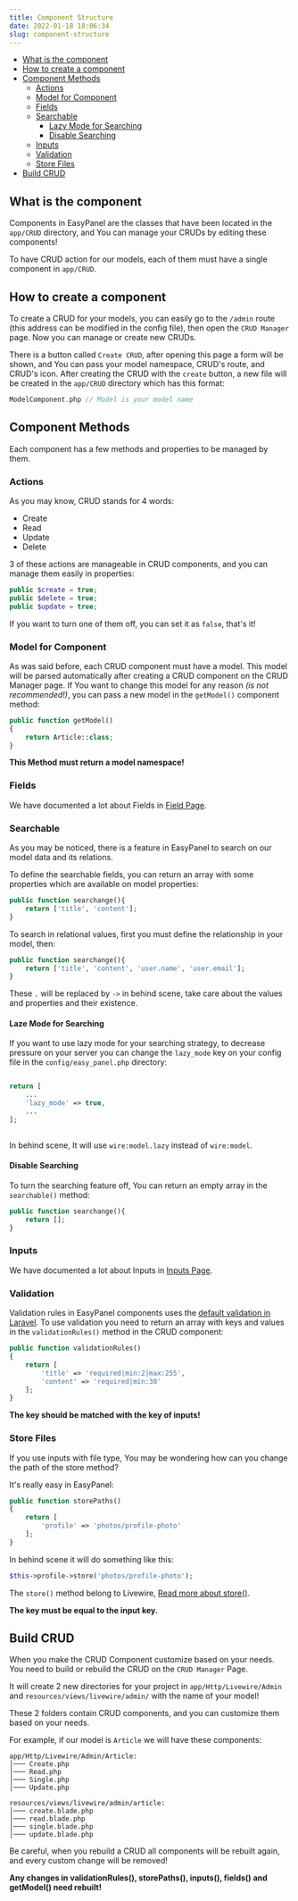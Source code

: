 ```yaml
---
title: Component Structure
date: 2022-01-18 18:06:34
slug: component-structure
---
```

- [What is the component](#what-is-the-component)
- [How to create a component](#how-to-create-a-component)
- [Component Methods](#component-methods)
    - [Actions](#actions)
    - [Model for Component](#model-for-component)
    - [Fields](#fields)
    - [Searchable](#searchable)
        - [Lazy Mode for Searching](#laze-mode-for-searching)
        - [Disable Searching](#disable-searching)
    - [Inputs](#inputs)
    - [Validation](#validation)
    - [Store Files](#store-files)
- [Build CRUD](#build-crud)

## What is the component
Components in EasyPanel are the classes that have been located in the `app/CRUD` directory, and You can manage your CRUDs by editing these components!

To have CRUD action for our models, each of them must have a single component in `app/CRUD`.

## How to create a component

To create a CRUD for your models, you can easily go to the `/admin` route (this address can be modified in the config file), then open the `CRUD Manager` page.
Now you can manage or create new CRUDs.

There is a button called `Create CRUD`, after opening this page a form will be shown, and You can pass your model namespace, CRUD's route, and CRUD's icon.
After creating the CRUD with the `create` button, a new file will be created in the `app/CRUD` directory which has this format:
```php 
ModelComponent.php // Model is your model name
```

## Component Methods

Each component has a few methods and properties to be managed by them.

### Actions

As you may know, CRUD stands for 4 words:
- Create
- Read
- Update
- Delete

3 of these actions are manageable in CRUD components, and you can manage them easily in properties:
```php
public $create = true;
public $delete = true;
public $update = true;
```
If you want to turn one of them off, you can set it as `false`, that's it!

### Model for Component
As was said before, each CRUD component must have a model.
This model will be parsed automatically after creating a CRUD component on the CRUD Manager page.
If You want to change this model for any reason *(is not recommended!)*, you can pass a new model in the `getModel()` component method:

```php 
public function getModel()
{
    return Article::class;
}
```

**This Method must return a model namespace!**

### Fields

We have documented a lot about Fields in [Field Page](/fields).

### Searchable

As you may be noticed, there is a feature in EasyPanel to search on our model data and its relations.

To define the searchable fields, you can return an array with some properties which are available on model properties:
```php
public function searchange(){
    return ['title', 'content'];
}
```

To search in relational values, first you must define the relationship in your model, then:
```php
public function searchange(){
    return ['title', 'content', 'user.name', 'user.email'];
}
```
These `.` will be replaced by `->` in behind scene, take care about the values and properties and their existence.


#### Laze Mode for Searching

If you want to use lazy mode for your searching strategy, to decrease pressure on your server you can change the `lazy_mode` key on your config file in the `config/easy_panel.php` directory:
```php

return [
    ... 
    'lazy_mode' => true,
    ...
];
 
```

In behind scene, It will use `wire:model.lazy` instead of `wire:model`.

#### Disable Searching

To turn the searching feature off, You can return an empty array in the `searchable()` method:

```php
public function searchange(){
    return [];
}
```

### Inputs
We have documented a lot about Inputs in [Inputs Page](/inputs).

### Validation
Validation rules in EasyPanel components uses the [default validation in Laravel](https://laravel.com/docs/master/validation).
To use validation you need to return an array with keys and values in the `validationRules()` method in the CRUD component:

```php
public function validationRules()
{
    return [
        'title' => 'required|min:2|max:255',
        'content' => 'required|min:30'
    ];
} 
```

**The key should be matched with the key of inputs!**

### Store Files

If you use inputs with file type, You may be wondering how can you change the path of the store method?

It's really easy in EasyPanel:
```php
public function storePaths()
{
    return [
        'profile' => 'photos/profile-photo'
    ];
} 
```

In behind scene it will do something like this:
```php
$this->profile->store('photos/profile-photo'); 
```

The `store()` method belong to Livewire, [Read more about store()](https://laravel-livewire.com/docs/2.x/file-uploads#basic-upload).

**The key must be equal to the input key.**

## Build CRUD
When you make the CRUD Component customize based on your needs.
You need to build or rebuild the CRUD on the `CRUD Manager` Page.

It will create 2 new directories for your project in `app/Http/Livewire/Admin` and `resources/views/livewire/admin/` with the name of your model!

These 2 folders contain CRUD components, and you can customize them based on your needs.

For example, if our model is `Article` we will have these components:

```
app/Http/Livewire/Admin/Article:
│─── Create.php
│─── Read.php 
│─── Single.php 
│─── Update.php 

resources/views/livewire/admin/article:
│─── create.blade.php
│─── read.blade.php 
│─── single.blade.php 
│─── update.blade.php 
```

Be careful, when you rebuild a CRUD all components will be rebuilt again, and every custom change will be removed!

**Any changes in validationRules(), storePaths(), inputs(), fields() and getModel() need rebuilt!**
